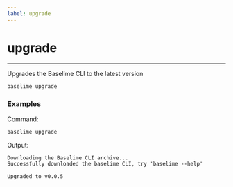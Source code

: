```yaml
---
label: upgrade
---
```


# upgrade

---

Upgrades the Baselime CLI to the latest version


```bash # :icon-terminal: terminal
baselime upgrade
```

### Examples

Command:

```bash # :icon-terminal: terminal
baselime upgrade
```

Output:

```txt # :icon-code: output
Downloading the Baselime CLI archive...
Successfully downloaded the baselime CLI, try 'baselime --help'

Upgraded to v0.0.5
```
